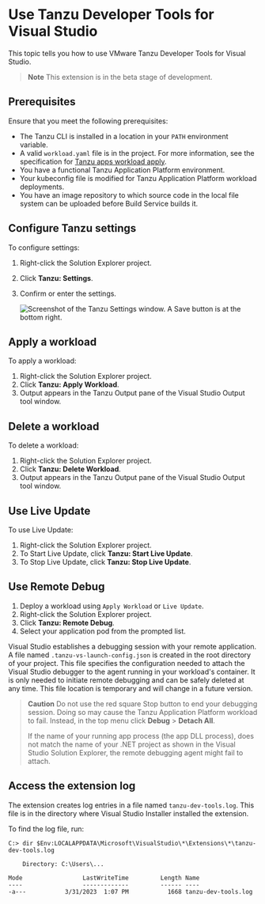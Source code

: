 # Use Tanzu Developer Tools for Visual Studio

This topic tells you how to use VMware Tanzu Developer Tools for Visual Studio.

> **Note** This extension is in the beta stage of development.

## <a id="prereqs"/> Prerequisites

Ensure that you meet the following prerequisites:

- The Tanzu CLI is installed in a location in your `PATH` environment variable.
- A valid `workload.yaml` file is in the project. For more information, see the specification for
  [Tanzu apps workload apply](../cli-plugins/apps/command-reference/workload_create_update_apply.hbs.md).
- You have a functional Tanzu Application Platform environment.
- Your kubeconfig file is modified for Tanzu Application Platform workload deployments.
- You have an image repository to which source code in the local file system can be uploaded before
  Build Service builds it.

## <a id="settings"/> Configure Tanzu settings

To configure settings:

1. Right-click the Solution Explorer project.
1. Click **Tanzu: Settings**.
1. Confirm or enter the settings.

   ![Screenshot of the Tanzu Settings window. A Save button is at the bottom right.](../images/vs-setting.png)

## <a id="apply-workload"/> Apply a workload

To apply a workload:

1. Right-click the Solution Explorer project.
2. Click **Tanzu: Apply Workload**.
3. Output appears in the Tanzu Output pane of the Visual Studio Output tool window.

## <a id="delete-workload"/> Delete a workload

To delete a workload:

1. Right-click the Solution Explorer project.
1. Click **Tanzu: Delete Workload**.
1. Output appears in the Tanzu Output pane of the Visual Studio Output tool window.

## <a id="use-live-update"/> Use Live Update

To use Live Update:

1. Right-click the Solution Explorer project.
1. To Start Live Update, click **Tanzu: Start Live Update**.
1. To Stop Live Update, click **Tanzu: Stop Live Update**.

## <a id="use-remote-debug"/> Use Remote Debug

1. Deploy a workload using `Apply Workload` or `Live Update`.
1. Right-click the Solution Explorer project.
1. Click **Tanzu: Remote Debug**.
1. Select your application pod from the prompted list.

Visual Studio establishes a debugging session with your remote application.
A file named `.tanzu-vs-launch-config.json` is created in the root directory of your project.
This file specifies the configuration needed to attach the Visual Studio debugger to the agent running
in your workload's container.
It is only needed to initiate remote debugging and can be safely deleted at any time.
This file location is temporary and will change in a future version.

> **Caution** Do not use the red square Stop button to end your debugging session.
> Doing so may cause the Tanzu Application Platform workload to fail.
> Instead, in the top menu click **Debug** > **Detach All**.
>
> If the name of your running app process (the app DLL process), does not match the name
> of your .NET project as shown in the Visual Studio Solution Explorer, the remote debugging agent
> might fail to attach.

## <a id="extension-log"/> Access the extension log

The extension creates log entries in a file named `tanzu-dev-tools.log`.
This file is in the directory where Visual Studio Installer installed the extension.

To find the log file, run:

```console
C:> dir $Env:LOCALAPPDATA\Microsoft\VisualStudio\*\Extensions\*\tanzu-dev-tools.log

    Directory: C:\Users\...

Mode                 LastWriteTime         Length Name
----                 -------------         ------ ----
-a---           3/31/2023  1:07 PM           1668 tanzu-dev-tools.log
```